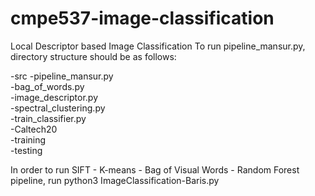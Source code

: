 # cmpe537-image-classification
Local Descriptor based Image Classification
To run pipeline_mansur.py, directory structure should be as follows:

-src
  -pipeline_mansur.py  
  -bag_of_words.py  
  -image_descriptor.py  
  -spectral_clustering.py  
  -train_classifier.py  
-Caltech20  
  -training  
  -testing  

In order to run SIFT - K-means - Bag of Visual Words - Random Forest pipeline, run python3 ImageClassification-Baris.py
